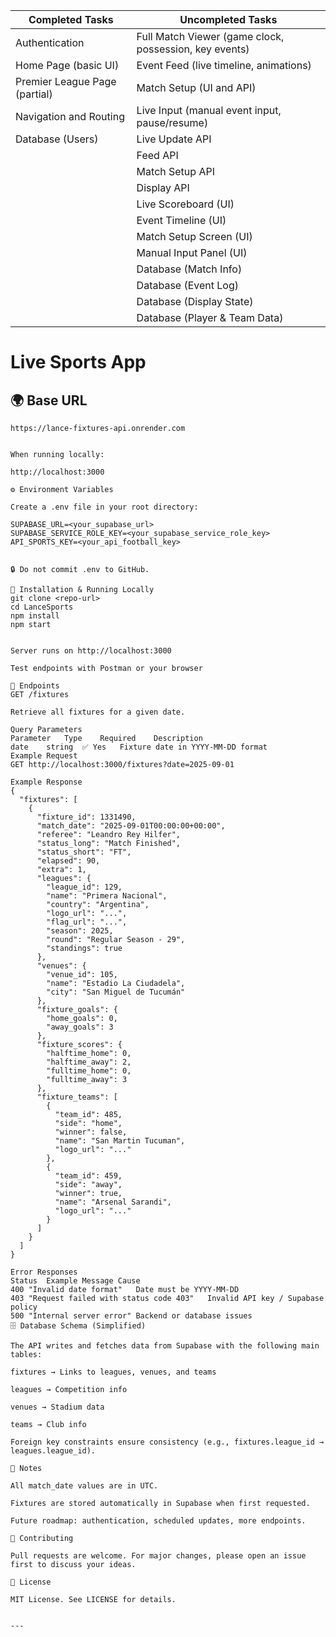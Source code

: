 | Completed Tasks | Uncompleted Tasks |
|-----------------|-------------------|
| Authentication | Full Match Viewer (game clock, possession, key events) |
| Home Page (basic UI) | Event Feed (live timeline, animations) |
| Premier League Page (partial) | Match Setup (UI and API) |
| Navigation and Routing | Live Input (manual event input, pause/resume) |
| Database (Users) | Live Update API |
| | Feed API |
| | Match Setup API |
| | Display API |
| | Live Scoreboard (UI) |
| | Event Timeline (UI) |
| | Match Setup Screen (UI) |
| | Manual Input Panel (UI) |
| | Database (Match Info) |
| | Database (Event Log) |
| | Database (Display State) |
| | Database (Player & Team Data) |
# Live Sports App


## 🌍 Base URL

```http
https://lance-fixtures-api.onrender.com


When running locally:

http://localhost:3000

⚙️ Environment Variables

Create a .env file in your root directory:

SUPABASE_URL=<your_supabase_url>
SUPABASE_SERVICE_ROLE_KEY=<your_supabase_service_role_key>
API_SPORTS_KEY=<your_api_football_key>


🔒 Do not commit .env to GitHub.

🚀 Installation & Running Locally
git clone <repo-url>
cd LanceSports
npm install
npm start


Server runs on http://localhost:3000

Test endpoints with Postman or your browser

📡 Endpoints
GET /fixtures

Retrieve all fixtures for a given date.

Query Parameters
Parameter	Type	Required	Description
date	string	✅ Yes	Fixture date in YYYY-MM-DD format
Example Request
GET http://localhost:3000/fixtures?date=2025-09-01

Example Response
{
  "fixtures": [
    {
      "fixture_id": 1331490,
      "match_date": "2025-09-01T00:00:00+00:00",
      "referee": "Leandro Rey Hilfer",
      "status_long": "Match Finished",
      "status_short": "FT",
      "elapsed": 90,
      "extra": 1,
      "leagues": {
        "league_id": 129,
        "name": "Primera Nacional",
        "country": "Argentina",
        "logo_url": "...",
        "flag_url": "...",
        "season": 2025,
        "round": "Regular Season - 29",
        "standings": true
      },
      "venues": {
        "venue_id": 105,
        "name": "Estadio La Ciudadela",
        "city": "San Miguel de Tucumán"
      },
      "fixture_goals": {
        "home_goals": 0,
        "away_goals": 3
      },
      "fixture_scores": {
        "halftime_home": 0,
        "halftime_away": 2,
        "fulltime_home": 0,
        "fulltime_away": 3
      },
      "fixture_teams": [
        {
          "team_id": 485,
          "side": "home",
          "winner": false,
          "name": "San Martin Tucuman",
          "logo_url": "..."
        },
        {
          "team_id": 459,
          "side": "away",
          "winner": true,
          "name": "Arsenal Sarandi",
          "logo_url": "..."
        }
      ]
    }
  ]
}

Error Responses
Status	Example Message	Cause
400	"Invalid date format"	Date must be YYYY-MM-DD
403	"Request failed with status code 403"	Invalid API key / Supabase policy
500	"Internal server error"	Backend or database issues
🗄 Database Schema (Simplified)

The API writes and fetches data from Supabase with the following main tables:

fixtures → Links to leagues, venues, and teams

leagues → Competition info

venues → Stadium data

teams → Club info

Foreign key constraints ensure consistency (e.g., fixtures.league_id → leagues.league_id).

📝 Notes

All match_date values are in UTC.

Fixtures are stored automatically in Supabase when first requested.

Future roadmap: authentication, scheduled updates, more endpoints.

🤝 Contributing

Pull requests are welcome. For major changes, please open an issue first to discuss your ideas.

📜 License

MIT License. See LICENSE for details.


---
